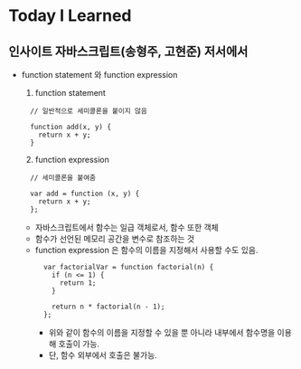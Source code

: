 # Today I Learned

## 인사이트 자바스크립트(송형주, 고현준) 저서에서

- function statement 와 function expression
    1. function statement
    ```
      // 일반적으로 세미콜론을 붙이지 않음

      function add(x, y) {
        return x + y;     
      }
    ```

    2. function expression
    ```
      // 세미콜론을 붙여줌
      
      var add = function (x, y) {
        return x + y;    
      };
    ```
    
    * 자바스크립트에서 함수는 일급 객체로서, 함수 또한 객체
    * 함수가 선언된 메모리 공간을 변수로 참조하는 것
    * function expression 은 함수의 이름을 지정해서 사용할 수도 있음.
      ```
        var factorialVar = function factorial(n) {
          if (n <= 1) {
            return 1;    
          }

          return n * factorial(n - 1);
        };
      ```
      * 위와 같이 함수의 이름을 지정할 수 있을 뿐 아니라 내부에서 함수명을 이용해 호출이 가능.
      * 단, 함수 외부에서 호출은 불가능.
